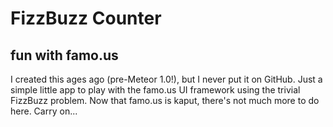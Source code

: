 # FizzBuzz Counter
## fun with famo.us

I created this ages ago (pre-Meteor 1.0!), but I never put it on GitHub. Just a simple little app to play with the famo.us UI framework using the trivial FizzBuzz problem. Now that famo.us is kaput, there's not much more to do here. Carry on...
